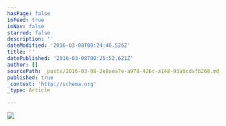 ```yaml
---
hasPage: false
inFeed: true
inNav: false
starred: false
description: ''
dateModified: '2016-03-08T00:24:46.526Z'
title: ''
datePublished: '2016-03-08T00:25:52.621Z'
author: []
sourcePath: _posts/2016-03-08-2e8aea7e-a978-426c-a148-93a6cdafb268.md
published: true
_context: 'http://schema.org'
_type: Article

---
```

![](https://the-grid-user-content.s3-us-west-2.amazonaws.com/250578c2-9c86-4997-af11-5ab05c61dd91.jpg)
